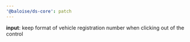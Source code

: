 ```yaml
---
'@baloise/ds-core': patch
---
```


**input**: keep format of vehicle registration number when clicking out of the control
